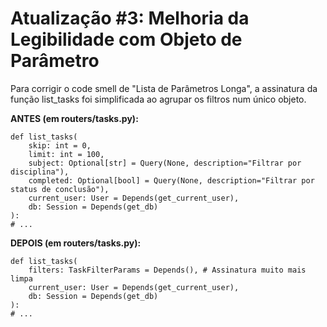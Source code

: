 # Atualização #3: Melhoria da Legibilidade com Objeto de Parâmetro
Para corrigir o code smell de "Lista de Parâmetros Longa", a assinatura da função list_tasks foi simplificada ao agrupar os filtros num único objeto.

**ANTES (em routers/tasks.py):**

    def list_tasks(
        skip: int = 0,
        limit: int = 100,
        subject: Optional[str] = Query(None, description="Filtrar por disciplina"),
        completed: Optional[bool] = Query(None, description="Filtrar por status de conclusão"),
        current_user: User = Depends(get_current_user),
        db: Session = Depends(get_db)
    ):
    # ...

**DEPOIS (em routers/tasks.py):**

    def list_tasks(
        filters: TaskFilterParams = Depends(), # Assinatura muito mais limpa
        current_user: User = Depends(get_current_user),
        db: Session = Depends(get_db)
    ):
    # ...